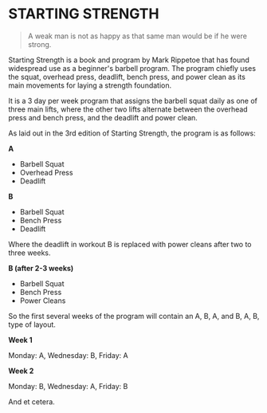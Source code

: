 STARTING STRENGTH
============

> A weak man is not as happy as that same man would be if he were strong.

Starting Strength is a book and program by Mark Rippetoe that has found widespread use as a beginner's barbell program. The program chiefly uses the squat, overhead press, deadlift, bench press, and power clean as its main movements for laying a strength foundation. 

It is a 3 day per week program that assigns the barbell squat daily as one of three main lifts, where the other two lifts alternate between the overhead press and bench press, and the deadlift and power clean. 

As laid out in the 3rd edition of Starting Strength, the program is as follows:

**A**
* Barbell Squat
* Overhead Press
* Deadlift 

**B**

* Barbell Squat
* Bench Press
* Deadlift

Where the deadlift in workout B is replaced with power cleans after two to three weeks. 

**B (after 2-3 weeks)**
* Barbell Squat
* Bench Press
* Power Cleans

So the first several weeks of the program will contain an A, B, A, and B, A, B, type of layout. 

**Week 1**

Monday: A, Wednesday: B, Friday: A

**Week 2**

Monday: B, Wednesday: A, Friday: B

And et cetera. 




